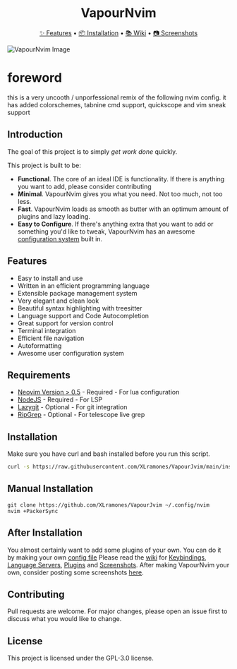 <div align="center">
  <h1 align="center">VapourNvim</h1> 
	<a href="https://github.com/hackorum/VapourNvim/#features">✨ Features</a>
  <span> • </span>
	<a href="https://github.com/hackorum/VapourNvim/#installation">📦 Installation</a>
  <span> • </span>
	<a href="https://github.com/hackorum/VapourNvim/wiki">📚 Wiki</a>
  <span> • </span>
	<a href="https://github.com/hackorum/VapourNvim/wiki/Screenshots">📷 Screenshots</a>
  <p></p>
</div>


![VapourNvim Image](https://raw.githubusercontent.com/VapourNvim/VapourNvim/main/assets/screenshot.png)
# foreword
this is a very uncooth / unporfessional remix of the following nvim config.
it has added colorschemes, tabnine cmd support, quickscope and vim sneak support
## Introduction

The goal of this project is to simply *get work done* quickly.

This project is built to be:
* **Functional**. The core of an ideal IDE is functionality. If there is anything you want to add, please consider contributing
* **Minimal**. VapourNvim gives you what you need. Not too much, not too less.
* **Fast**. VapourNvim loads as smooth as butter with an optimum amount of plugins and lazy loading.
* **Easy to Configure**. If there's anything extra that you want to add or something you'd like to tweak, VapourNvim has an awesome [configuration system](https://github.com/hackorum/VapourNvim/wiki/User-Configuration) built in. 

## Features

* Easy to install and use
* Written in an efficient programming language
* Extensible package management system
* Very elegant and clean look
* Beautiful syntax highlighting with treesitter
* Language support and Code Autocompletion
* Great support for version control
* Terminal integration
* Efficient file navigation
* Autoformatting
* Awesome user configuration system


## Requirements

* [Neovim Version > 0.5](https://github.com/neovim/neovim/releases/tag/v0.5.0) - Required - For lua configuration
* [NodeJS](https://nodejs.org) - Required - For LSP
* [Lazygit](https://github.com/jesseduffield/lazygit) - Optional - For git integration
* [RipGrep](https://github.com/BurntSushi/ripgrep) - Optional - For telescope live grep

## Installation

Make sure you have curl and bash installed before you run this script.

```bash
curl -s https://raw.githubusercontent.com/XLramones/VapourJvim/main/install.sh | bash -s
```

## Manual Installation
```
git clone https://github.com/XLramones/VapourJvim ~/.config/nvim
nvim +PackerSync
```

## After Installation
You almost certainly want to add some plugins of your own. You can do it by making your own [config file](https://github.com/hackorum/VapourNvim/wiki/User-Configuration)
Please read the [wiki](https://github.com/VapourNvim/VapourNvim/wiki) for [Keybindings](https://github.com/hackorum/VapourNvim/wiki/Keybindings), [Language Servers](https://github.com/hackorum/VapourNvim/wiki/Language-Servers), [Plugins](https://github.com/hackorum/VapourNvim/wiki/Plugins) and [Screenshots](https://github.com/hackorum/VapourNvim/wiki/Screenshots).
After making VapourNvim your own, consider posting some screenshots [here](https://github.com/hackorum/VapourNvim/issues/20).

## Contributing

Pull requests are welcome. For major changes, please open an issue first to discuss what you would like to change.

## License

This project is licensed under the GPL-3.0 license.
